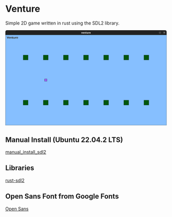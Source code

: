 # Venture
Simple 2D game written in rust using the SDL2 library.

![Venture Window](./images/venture_window.png)

## Manual Install (Ubuntu 22.04.2 LTS)
[manual_install_sdl2](./manual_install_sdl2.md)

## Libraries
[rust-sdl2](https://github.com/Rust-SDL2/rust-sdl2)

## Open Sans Font from Google Fonts
[Open Sans](https://fonts.google.com/specimen/Open+Sans)

